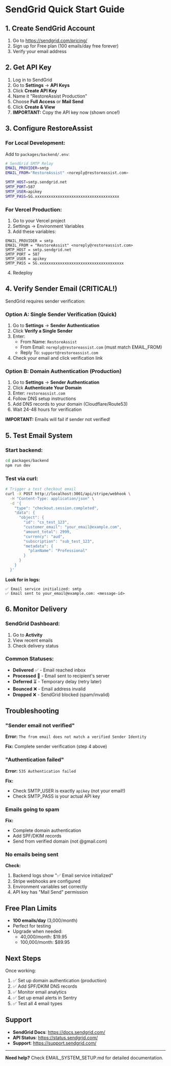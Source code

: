 # SendGrid Quick Start Guide

## 1. Create SendGrid Account

1. Go to https://sendgrid.com/pricing/
2. Sign up for Free plan (100 emails/day free forever)
3. Verify your email address

## 2. Get API Key

1. Log in to SendGrid
2. Go to **Settings** → **API Keys**
3. Click **Create API Key**
4. Name it "RestoreAssist Production"
5. Choose **Full Access** or **Mail Send**
6. Click **Create & View**
7. **IMPORTANT:** Copy the API key now (shown once!)

## 3. Configure RestoreAssist

### For Local Development:

Add to `packages/backend/.env`:

```bash
# SendGrid SMTP Relay
EMAIL_PROVIDER=smtp
EMAIL_FROM="RestoreAssist" <noreply@restoreassist.com>

SMTP_HOST=smtp.sendgrid.net
SMTP_PORT=587
SMTP_USER=apikey
SMTP_PASS=SG.xxxxxxxxxxxxxxxxxxxxxxxxxxxxxxxxxxxxx
```

### For Vercel Production:

1. Go to your Vercel project
2. Settings → Environment Variables
3. Add these variables:

```
EMAIL_PROVIDER = smtp
EMAIL_FROM = "RestoreAssist" <noreply@restoreassist.com>
SMTP_HOST = smtp.sendgrid.net
SMTP_PORT = 587
SMTP_USER = apikey
SMTP_PASS = SG.xxxxxxxxxxxxxxxxxxxxxxxxxxxxxxxxxxxxx
```

4. Redeploy

## 4. Verify Sender Email (CRITICAL!)

SendGrid requires sender verification:

### Option A: Single Sender Verification (Quick)

1. Go to **Settings** → **Sender Authentication**
2. Click **Verify a Single Sender**
3. Enter:
   - From Name: `RestoreAssist`
   - From Email: `noreply@restoreassist.com` (must match EMAIL_FROM)
   - Reply To: `support@restoreassist.com`
4. Check your email and click verification link

### Option B: Domain Authentication (Production)

1. Go to **Settings** → **Sender Authentication**
2. Click **Authenticate Your Domain**
3. Enter: `restoreassist.com`
4. Follow DNS setup instructions
5. Add DNS records to your domain (Cloudflare/Route53)
6. Wait 24-48 hours for verification

**IMPORTANT:** Emails will fail if sender not verified!

## 5. Test Email System

### Start backend:
```bash
cd packages/backend
npm run dev
```

### Test via curl:
```bash
# Trigger a test checkout email
curl -X POST http://localhost:3001/api/stripe/webhook \
  -H "Content-Type: application/json" \
  -d '{
    "type": "checkout.session.completed",
    "data": {
      "object": {
        "id": "cs_test_123",
        "customer_email": "your_email@example.com",
        "amount_total": 2999,
        "currency": "aud",
        "subscription": "sub_test_123",
        "metadata": {
          "planName": "Professional"
        }
      }
    }
  }'
```

**Look for in logs:**
```
✅ Email service initialized: smtp
✅ Email sent to your_email@example.com: <message-id>
```

## 6. Monitor Delivery

### SendGrid Dashboard:

1. Go to **Activity**
2. View recent emails
3. Check delivery status

### Common Statuses:

- **Delivered** ✅ - Email reached inbox
- **Processed** 🔄 - Email sent to recipient's server
- **Deferred** ⏳ - Temporary delay (retry later)
- **Bounced** ❌ - Email address invalid
- **Dropped** ❌ - SendGrid blocked (spam/invalid)

## Troubleshooting

### "Sender email not verified"

**Error:** `The from email does not match a verified Sender Identity`

**Fix:** Complete sender verification (step 4 above)

### "Authentication failed"

**Error:** `535 Authentication failed`

**Fix:**
- Check SMTP_USER is exactly `apikey` (not your email!)
- Check SMTP_PASS is your actual API key

### Emails going to spam

**Fix:**
- Complete domain authentication
- Add SPF/DKIM records
- Send from verified domain (not @gmail.com)

### No emails being sent

**Check:**
1. Backend logs show "✅ Email service initialized"
2. Stripe webhooks are configured
3. Environment variables set correctly
4. API key has "Mail Send" permission

## Free Plan Limits

- **100 emails/day** (3,000/month)
- Perfect for testing
- Upgrade when needed:
  - 40,000/month: $19.95
  - 100,000/month: $89.95

## Next Steps

Once working:

1. ✅ Set up domain authentication (production)
2. ✅ Add SPF/DKIM DNS records
3. ✅ Monitor email analytics
4. ✅ Set up email alerts in Sentry
5. ✅ Test all 4 email types

## Support

- **SendGrid Docs**: https://docs.sendgrid.com/
- **API Status**: https://status.sendgrid.com/
- **Support**: https://support.sendgrid.com/

---

**Need help?** Check EMAIL_SYSTEM_SETUP.md for detailed documentation.
